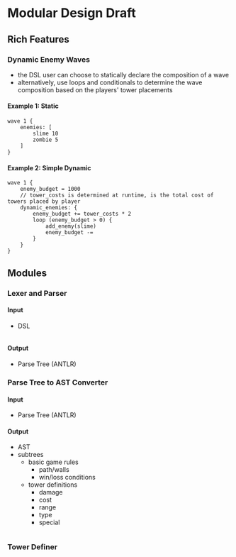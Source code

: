 # Modular Design Draft
## Rich Features
### Dynamic Enemy Waves
- the DSL user can choose to statically declare the composition of a wave
- alternatively, use loops and conditionals to determine the wave composition based on the players' tower placements
#### Example 1: Static
```
wave 1 {
	enemies: [
		slime 10
		zombie 5
	]
}
```
#### Example 2: Simple Dynamic
```
wave 1 {
	enemy_budget = 1000
	// tower_costs is determined at runtime, is the total cost of towers placed by player
	dynamic_enemies: {
		enemy_budget += tower_costs * 2
		loop (enemy_budget > 0) {
			add_enemy(slime)
			enemy_budget -= 
		}
	}
}
```

## Modules
### Lexer and Parser
#### Input
- DSL
```

```
#### Output
- Parse Tree (ANTLR)
### Parse Tree to AST Converter
#### Input
- Parse Tree (ANTLR)
#### Output
- AST
- subtrees
	- basic game rules
		- path/walls
		- win/loss conditions
	- tower definitions
		- damage
		- cost
		- range
		- type
		- special
```
```
### Tower Definer
###